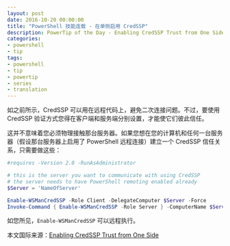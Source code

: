 ```yaml
---
layout: post
date: 2016-10-20 00:00:00
title: "PowerShell 技能连载 - 在单侧启用 CredSSP"
description: PowerTip of the Day - Enabling CredSSP Trust from One Side
categories:
- powershell
- tip
tags:
- powershell
- tip
- powertip
- series
- translation
---
```

如之前所示，CredSSP 可以用在远程代码上，避免二次连接问题。不过，要使用 CredSSP 验证方式您得在客户端和服务端分别设置，才能使它们彼此信任。

这并不意味着您必须物理接触那台服务器。如果您想在您的计算机和任何一台服务器（假设那台服务器上启用了 PowerShell 远程连接）建立一个 CredSSP 信任关系，只需要做这些：

```powershell
#requires -Version 2.0 -RunAsAdministrator  

# this is the server you want to communicate with using CredSSP
# the server needs to have PowerShell remoting enabled already
$Server = 'NameOfServer'

Enable-WSManCredSSP -Role Client -DelegateComputer $Server -Force
Invoke-Command { Enable-WSManCredSSP -Role Server } -ComputerName $Server
```

如您所见，`Enable-WSManCredSSP` 可以远程执行。

<!--more-->
本文国际来源：[Enabling CredSSP Trust from One Side](http://community.idera.com/powershell/powertips/b/tips/posts/enabling-credssp-trust-from-one-side)
